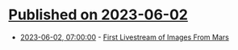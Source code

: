 # [Published on 2023-06-02](index.md)

* [2023-06-02, 07:00:00](https://science.slashdot.org/story/23/06/02/0159243/first-livestream-of-images-from-mars?utm_source=rss1.0mainlinkanon&utm_medium=feed) - [First Livestream of Images From Mars](https://science.slashdot.org/story/23/06/02/0159243/first-livestream-of-images-from-mars?utm_source=rss1.0mainlinkanon&utm_medium=feed)
